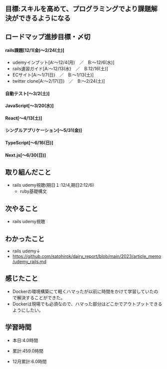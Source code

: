 ## 目標:スキルを高めて、プログラミングでより課題解決ができるようになる

## ロードマップ進捗目標・〆切
#### rails課題[12/1(金)～2/24(土)]
* udemyインプット[A:～12/4(月)　／　B:～12/6(水)]
* rails速習ガイド[A:～12/13(水)　／　B:12/16(土)]
* ECサイト[A:～1/7(日)　／　B:～1/13(土)]
* twitter clone[A:～2/17(日)　／　B:～2/24(土)]

#### 自動テスト[～3/2(土)]
#### JavaScript[～3/20(水)]
#### React[～4/13(土)]
#### シングルアプリケーション[～5/31(金)]
#### TypeScript[～6/16(日)]
#### Next.js[～6/30(日)]


## 取り組んだこと
- rails udemy視聴(期日１:12/4,期日2:12/6)
  - ruby基礎構文


## 次やること
- rails udemy視聴

  
## わかったこと
* rails udemy↓
* https://github.com/satohirok/dairy_report/blob/main/2023/article_memo/udemy_rails.md



## 感じたこと
- Dockerの環境構築にて軽くハマったが以前に時間をかけて学習していたので解決することができた。
- Dockerは現場でも必須なので、ハマった部分はどこかでアウトプットできるようにしたい。

## 学習時間
- 本日:4.0時間

- 累計:459.0時間

- 12月累計:6.0時間
